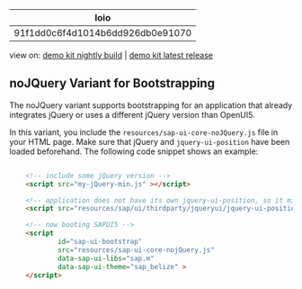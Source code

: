 <!-- loio91f1dd0c6f4d1014b6dd926db0e91070 -->

| loio |
| -----|
| 91f1dd0c6f4d1014b6dd926db0e91070 |

<div id="loio">

view on: [demo kit nightly build](https://openui5nightly.hana.ondemand.com/#/topic/91f1dd0c6f4d1014b6dd926db0e91070) | [demo kit latest release](https://openui5.hana.ondemand.com/#/topic/91f1dd0c6f4d1014b6dd926db0e91070)</div>

## noJQuery Variant for Bootstrapping

The noJQuery variant supports bootstrapping for an application that already integrates jQuery or uses a different jQuery version than OpenUI5.

In this variant, you include the `resources/sap-ui-core-noJQuery.js` file in your HTML page. Make sure that jQuery and `jquery-ui-position` have been loaded beforehand. The following code snippet shows an example:

```html

    <!-- include some jQuery version -->
    <script src="my-jQuery-min.js" ></script>

    <!-- application does not have its own jquery-ui-position, so it might use the one from SAPUI5 -->
    <script src="resources/sap/ui/thirdparty/jqueryui/jquery-ui-position.js" ></script>

    <!-- now booting SAPUI5 -->
    <script 
            id="sap-ui-bootstrap"            
            src="resources/sap-ui-core-nojQuery.js" 
            data-sap-ui-libs="sap.m"
            data-sap-ui-theme="sap_belize" >
    </script> 
```

